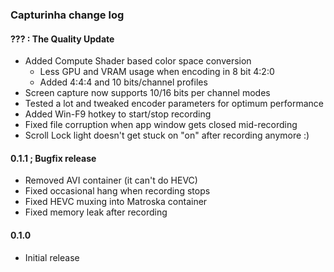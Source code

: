 ### Capturinha change log

#### ??? : The Quality Update
* Added Compute Shader based color space conversion
  * Less GPU and VRAM usage when encoding in 8 bit 4:2:0
  * Added 4:4:4 and 10 bits/channel profiles 
* Screen capture now supports 10/16 bits per channel modes
* Tested a lot and tweaked encoder parameters for optimum performance
* Added Win-F9 hotkey to start/stop recording
* Fixed file corruption when app window gets closed mid-recording
* Scroll Lock light doesn't get stuck on "on" after recording anymore :)

#### 0.1.1 ; Bugfix release
* Removed AVI container (it can't do HEVC)
* Fixed occasional hang when recording stops
* Fixed HEVC muxing into Matroska container
* Fixed memory leak after recording

#### 0.1.0
* Initial release
